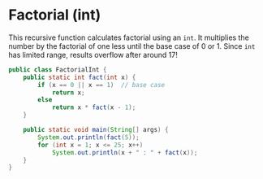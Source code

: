 # Factorial (int)

This recursive function calculates factorial using an `int`. It multiplies the number by the factorial of one less until the base case of 0 or 1. Since `int` has limited range, results overflow after around 17!

```java
public class FactorialInt {
    public static int fact(int x) {
        if (x == 0 || x == 1)  // base case
            return x;
        else
            return x * fact(x - 1);
    }

    public static void main(String[] args) {
        System.out.println(fact(5));
        for (int x = 1; x <= 25; x++)
            System.out.println(x + " : " + fact(x));
    }
}
```
